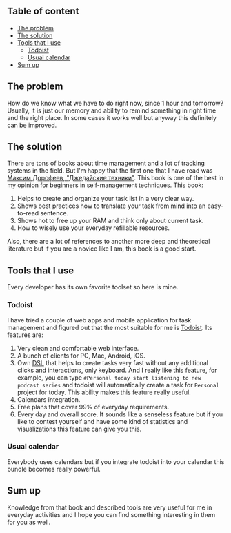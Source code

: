 ## Table of content
<!-- MarkdownTOC autolink="true" bracket="round" -->

- [The problem](#the-problem)
- [The solution](#the-solution)
- [Tools that I use](#tools-that-i-use)
	- [Todoist](#todoist)
	- [Usual calendar](#usual-calendar)
- [Sum up](#sum-up)

<!-- /MarkdownTOC -->

## The problem
How do we know what we have to do right now, since 1 hour and tomorrow? Usually, it is just our memory and ability to remind something in right time and the right place. In some cases it works well but anyway this definitely can be improved.

## The solution
There are tons of books about time management and a lot of tracking systems in the field. But I'm happy that the first one that I have read was [Максим Дорофеев, "Джедайские техники"][link_jedai_book]. This book is one of the best in my opinion for beginners in self-management techniques. This book:
1. Helps to create and organize your task list in a very clear way.
2. Shows best practices how to translate your task from mind into an easy-to-read sentence.
3. Shows hot to free up your RAM and think only about current task.
4. How to wisely use your everyday refillable resources.

Also, there are a lot of references to another more deep and theoretical literature but if you are a novice like I am, this book is a good start.

## Tools that I use
Every developer has its own favorite toolset so here is mine.

### Todoist
I have tried a couple of web apps and mobile application for task management and figured out that the most suitable for me is [Todoist][link_todoist]. Its features are:
1. Very clean and comfortable web interface.
2. A bunch of clients for PC, Mac, Android, iOS.
3. Own [DSL][link_dsl] that helps to create tasks very fast without any additional clicks and interactions, only keyboard. And I really like this feature, for example, you can type `#Personal today start listening to new podcast series` and todoist will automatically create a task for `Personal` project for today. This ability makes this feature really useful.
4. Calendars integration.
5. Free plans that cover 99% of everyday requirements.
6. Every day and overall score. It sounds like a senseless feature but if you like to contest yourself and have some kind of statistics and visualizations this feature can give you this.

### Usual calendar
Everybody uses calendars but if you integrate todoist into your calendar this bundle becomes really powerful.

## Sum up
Knowledge from that book and described tools are very useful for me in everyday activities and I hope you can find something interesting in them for you as well.

[link_jedai_book]: https://oz.by/books/more10584051.html
[link_todoist]: https://todoist.com
[link_dsl]: https://en.wikipedia.org/wiki/Domain-specific_language
